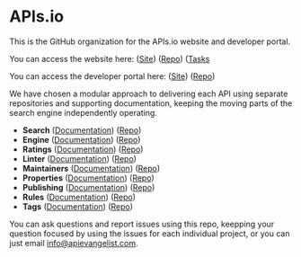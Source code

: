 # APIs.io
This is the GitHub organization for the APIs.io website and developer portal.

You can access the website here: ([Site](https://apis-io-site.apievangelist.com/)) ([Repo](https://github.com/api-search/developer-portal)) ([Tasks](https://github.com/api-search/web-site/issues?q=is%3Aissue+is%3Aopen+label%3Atasks)

You can access the developer portal here: ([Site](https://apis-io-api.apievangelist.com/)) ([Repo](https://github.com/api-search/web-site))

We have chosen a modular approach to delivering each API using separate repositories and supporting documentation, keeping the moving parts of the search engine independently operating.

- **Search** ([Documentation](https://apis-io-search-api.apievangelist.com)) ([Repo](https://github.com/api-search/search-api))
- **Engine** ([Documentation](apis-io-engine-api.apievangelist.com)) ([Repo](https://github.com/api-search/engine-api))
- **Ratings** ([Documentation](apis-io-ratings-api.apievangelist.com)) ([Repo](https://github.com/api-search/ratings-api))
- **Linter** ([Documentation](apis-io-linter-api.apievangelist.com)) ([Repo](https://github.com/api-search/linter-api))
- **Maintainers** ([Documentation](apis-io-maintainers-api.apievangelist.com)) ([Repo](https://github.com/api-search/maintainers-api))
- **Properties** ([Documentation](apis-io-properties-api.apievangelist.com)) ([Repo](https://github.com/api-search/properties-api))
- **Publishing** ([Documentation](apis-io-publishing-api.apievangelist.com)) ([Repo](https://github.com/api-search/publishing-api))
- **Rules** ([Documentation](apis-io-rules-api.apievangelist.com)) ([Repo](https://github.com/api-search/rules-api))
- **Tags** ([Documentation](apis-io-tags-api.apievangelist.com)) ([Repo](https://github.com/api-search/tags-api))

You can ask questions and report issues using this repo, keepping your question focused by using the issues for each individual project, or you can just email [info@apievangelist.com](mailto:info@apievangelist.com).
